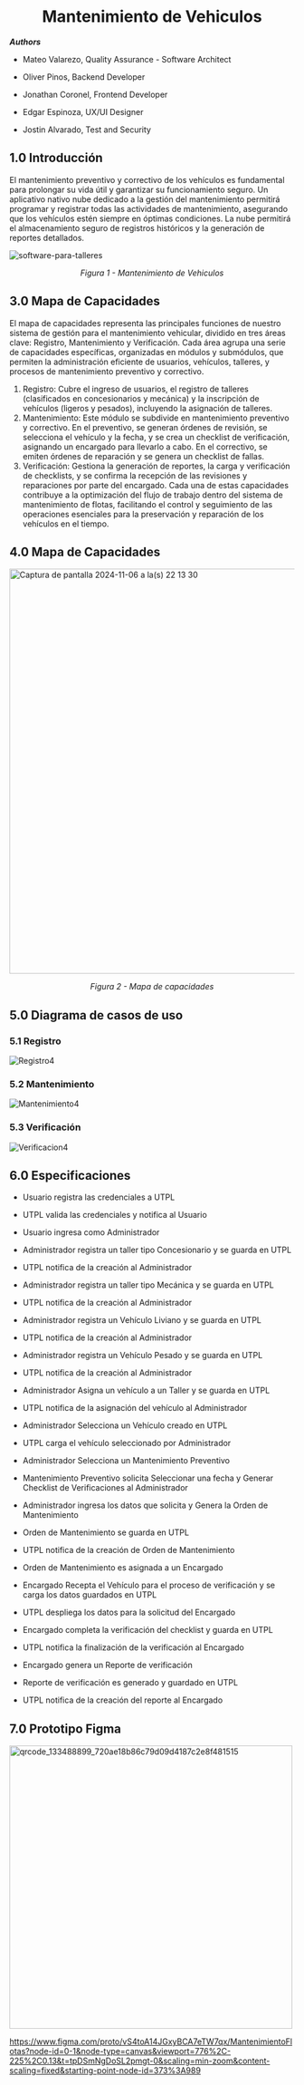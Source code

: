<h1 align="center"> Mantenimiento de Vehiculos </center></h1>

**_Authors_**
+ Mateo Valarezo, Quality Assurance - Software Architect

+ Oliver Pinos, Backend Developer

+ Jonathan Coronel, Frontend Developer

+ Edgar Espinoza, UX/UI Designer

+ Jostin Alvarado, Test and Security

## 1.0 Introducción
El mantenimiento preventivo y correctivo de los vehículos es fundamental para prolongar su vida útil y garantizar su funcionamiento seguro. Un aplicativo nativo nube dedicado a la gestión del mantenimiento permitirá programar y registrar todas las actividades de mantenimiento, asegurando que los vehículos estén siempre en óptimas condiciones. La nube permitirá el almacenamiento seguro de registros históricos y la generación de reportes detallados.

![software-para-talleres](https://github.com/user-attachments/assets/a0613dee-98aa-4a31-8ad9-891355135f55)

<p align="center">
<i>
Figura 1 - Mantenimiento de Vehiculos<br/>
</i>
</p>

## 3.0 Mapa de Capacidades
El mapa de capacidades representa las principales funciones de nuestro sistema de gestión para el mantenimiento vehicular, dividido en tres áreas clave: Registro, Mantenimiento y Verificación. Cada área agrupa una serie de capacidades específicas, organizadas en módulos y submódulos, que permiten la administración eficiente de usuarios, vehículos, talleres, y procesos de mantenimiento preventivo y correctivo.

1. Registro: Cubre el ingreso de usuarios, el registro de talleres (clasificados en concesionarios y mecánica) y la inscripción de vehículos (ligeros y pesados), incluyendo la asignación de talleres.
2. Mantenimiento: Este módulo se subdivide en mantenimiento preventivo y correctivo. En el preventivo, se generan órdenes de revisión, se selecciona el vehículo y la fecha, y se crea un checklist de verificación, asignando un encargado para llevarlo a cabo. En el correctivo, se emiten órdenes de reparación y se genera un checklist de fallas.
3. Verificación: Gestiona la generación de reportes, la carga y verificación de checklists, y se confirma la recepción de las revisiones y reparaciones por parte del encargado.
Cada una de estas capacidades contribuye a la optimización del flujo de trabajo dentro del sistema de mantenimiento de flotas, facilitando el control y seguimiento de las operaciones esenciales para la preservación y reparación de los vehículos en el tiempo.   
## 4.0 Mapa de Capacidades

<img width="715" alt="Captura de pantalla 2024-11-06 a la(s) 22 13 30" src="https://github.com/user-attachments/assets/cd1b70a0-4aab-4522-b622-d4bf9b5df038">



<p align="center">
<i>
Figura 2 - Mapa de capacidades <br/>
</i>
</p>

## 5.0 Diagrama de casos de uso

### 5.1 Registro

![Registro4](https://github.com/user-attachments/assets/46bef5a3-6a50-4067-9366-eb43d440333b)


### 5.2 Mantenimiento

![Mantenimiento4](https://github.com/user-attachments/assets/d80923d4-f731-4514-bba4-4db14d25b272)


### 5.3 Verificación

![Verificacion4](https://github.com/user-attachments/assets/d55867cf-16a2-4138-bd83-4fb12b339c91)


## 6.0 Especificaciones

- Usuario registra las credenciales a UTPL

- UTPL valida las credenciales y notifica al Usuario

- Usuario ingresa como Administrador

- Administrador registra un taller tipo Concesionario y se guarda en UTPL

- UTPL notifica de la creación al Administrador

- Administrador registra un taller tipo Mecánica y se guarda en UTPL

- UTPL notifica de la creación al Administrador

- Administrador registra un Vehículo Liviano y se guarda en UTPL

- UTPL notifica de la creación al Administrador

- Administrador registra un Vehículo Pesado y se guarda en UTPL

- UTPL notifica de la creación al Administrador

- Administrador Asigna un vehículo a un Taller y se guarda en UTPL

- UTPL notifica de la asignación del vehículo al Administrador

- Administrador Selecciona un Vehículo creado en UTPL

- UTPL carga el vehículo seleccionado por Administrador

- Administrador Selecciona un Mantenimiento Preventivo

- Mantenimiento Preventivo solicita Seleccionar una fecha y Generar Checklist de Verificaciones al Administrador

- Administrador ingresa los datos que solicita y Genera la Orden de Mantenimiento

- Orden de Mantenimiento se guarda en UTPL

- UTPL notifica de la creación de Orden de Mantenimiento

- Orden de Mantenimiento es asignada a un Encargado

- Encargado Recepta el Vehículo para el proceso de verificación y se carga los datos guardados en UTPL

- UTPL despliega los datos para la solicitud del Encargado

- Encargado completa la verificación del checklist y guarda en UTPL

- UTPL notifica la finalización de la verificación al Encargado

- Encargado genera un Reporte de verificación

- Reporte de verificación es generado y guardado en UTPL

- UTPL notifica de la creación del reporte al Encargado


## 7.0 Prototipo Figma

<img src="https://github.com/user-attachments/assets/14e7ed03-1537-4cf7-aec2-77aead87f634" alt="qrcode_133488899_720ae18b86c79d09d4187c2e8f481515" width="500"/>

https://www.figma.com/proto/vS4toA14JGxyBCA7eTW7qx/MantenimientoFlotas?node-id=0-1&node-type=canvas&viewport=776%2C-225%2C0.13&t=tpDSmNgDoSL2pmgt-0&scaling=min-zoom&content-scaling=fixed&starting-point-node-id=373%3A989


